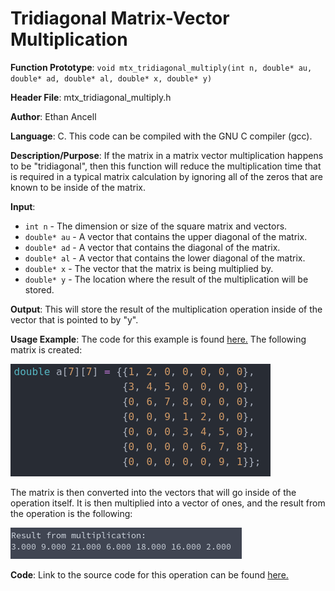 # Tridiagonal Matrix-Vector Multiplication
**Function Prototype**: ```void mtx_tridiagonal_multiply(int n, double* au, double* ad, double* al, double* x, double* y)```

**Header File**: mtx_tridiagonal_multiply.h

**Author**: Ethan Ancell

**Language**: C. This code can be compiled with the GNU C compiler (gcc).

**Description/Purpose**: If the matrix in a matrix vector multiplication happens to be "tridiagonal", then this function will reduce the multiplication time that is required in a typical matrix calculation by ignoring all of the zeros that are known to be inside of the matrix.

**Input**:
* ```int n``` - The dimension or size of the square matrix and vectors.
* ```double* au``` - A vector that contains the upper diagonal of the matrix.
* ```double* ad``` - A vector that contains the diagonal of the matrix.
* ```double* al``` - A vector that contains the lower diagonal of the matrix.
* ```double* x``` - The vector that the matrix is being multiplied by.
* ```double* y``` - The location where the result of the multiplication will be stored.

**Output**: This will store the result of the multiplication operation inside of the vector that is pointed to by "y".

**Usage Example**: The code for this example is found [here.](../software/matrix/tridiagonal.c) The following matrix is created:

![Matrix](images/mtx_tridiagonal_multiply1.png)

The matrix is then converted into the vectors that will go inside of the operation itself. It is then multiplied into a vector of ones, and the result from the operation is the following:

![Matrix](images/mtx_tridiagonal_multiply2.png)

**Code**: Link to the source code for this operation can be found [here.](../shared_library/src/mtx_tridiagonal_multiply.c)
